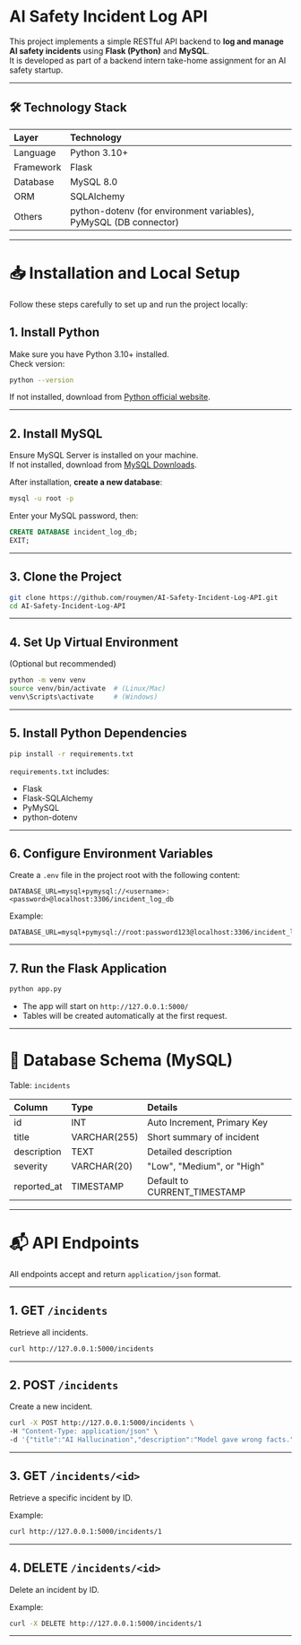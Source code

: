 
# AI Safety Incident Log API

This project implements a simple RESTful API backend to **log and manage AI safety incidents** using **Flask (Python)** and **MySQL**.  
It is developed as part of a backend intern take-home assignment for an AI safety startup.

---

## 🛠️ Technology Stack

| Layer | Technology |
|:-----|:------------|
| Language | Python 3.10+ |
| Framework | Flask |
| Database | MySQL 8.0 |
| ORM | SQLAlchemy |
| Others | python-dotenv (for environment variables), PyMySQL (DB connector) |

---

# 📥 Installation and Local Setup

Follow these steps carefully to set up and run the project locally:

## 1. Install Python

Make sure you have Python 3.10+ installed.  
Check version:

```bash
python --version
```

If not installed, download from [Python official website](https://www.python.org/downloads/).

---

## 2. Install MySQL

Ensure MySQL Server is installed on your machine.  
If not installed, download from [MySQL Downloads](https://dev.mysql.com/downloads/installer/).

After installation, **create a new database**:

```bash
mysql -u root -p
```
Enter your MySQL password, then:

```sql
CREATE DATABASE incident_log_db;
EXIT;
```

---

## 3. Clone the Project

```bash
git clone https://github.com/rouymen/AI-Safety-Incident-Log-API.git
cd AI-Safety-Incident-Log-API
```

---

## 4. Set Up Virtual Environment

(Optional but recommended)

```bash
python -m venv venv
source venv/bin/activate  # (Linux/Mac)
venv\Scripts\activate     # (Windows)
```

---

## 5. Install Python Dependencies

```bash
pip install -r requirements.txt
```

`requirements.txt` includes:
- Flask
- Flask-SQLAlchemy
- PyMySQL
- python-dotenv

---

## 6. Configure Environment Variables

Create a `.env` file in the project root with the following content:

```env
DATABASE_URL=mysql+pymysql://<username>:<password>@localhost:3306/incident_log_db
```

Example:

```env
DATABASE_URL=mysql+pymysql://root:password123@localhost:3306/incident_log_db
```

---

## 7. Run the Flask Application

```bash
python app.py
```

- The app will start on `http://127.0.0.1:5000/`
- Tables will be created automatically at the first request.

---

# 🧱 Database Schema (MySQL)

Table: `incidents`

| Column        | Type         | Details                       |
|:--------------|:-------------|:-------------------------------|
| id            | INT          | Auto Increment, Primary Key    |
| title         | VARCHAR(255) | Short summary of incident      |
| description   | TEXT         | Detailed description           |
| severity      | VARCHAR(20)  | "Low", "Medium", or "High"      |
| reported_at   | TIMESTAMP    | Default to CURRENT_TIMESTAMP   |


---

# 📬 API Endpoints

All endpoints accept and return `application/json` format.

---

## 1. GET `/incidents`

Retrieve all incidents.

```bash
curl http://127.0.0.1:5000/incidents
```

---

## 2. POST `/incidents`

Create a new incident.

```bash
curl -X POST http://127.0.0.1:5000/incidents \
-H "Content-Type: application/json" \
-d '{"title":"AI Hallucination","description":"Model gave wrong facts.","severity":"Medium"}'
```

---

## 3. GET `/incidents/<id>`

Retrieve a specific incident by ID.

Example:
```bash
curl http://127.0.0.1:5000/incidents/1
```

---

## 4. DELETE `/incidents/<id>`

Delete an incident by ID.

Example:
```bash
curl -X DELETE http://127.0.0.1:5000/incidents/1
```

---

